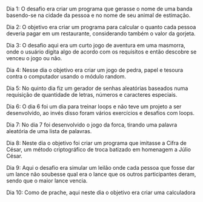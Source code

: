 Dia 1:
O desafio era criar um programa que gerasse o nome de uma banda basendo-se na cidade da pessoa e no nome de seu animal de estimação.

Dia 2:
O objetivo era criar um programa para calcular o quanto cada pessoa deveria pagar em um restaurante, considerando também o valor da gorjeta.

Dia 3:
O desafio aqui era um curto jogo de aventura em uma masmorra, onde o usuário digita algo de acordo com os requisitos e então descobre se venceu o jogo ou não.

Dia 4:
Nesse dia o objetivo era criar um jogo de pedra, papel e tesoura contra o computador usando o módulo random.

Dia 5:
No quinto dia fiz um gerador de senhas aleatórias baseados numa requisição de quantidade de letras, números e caracteres especiais.

Dia 6:
O dia 6 foi um dia para treinar loops e não teve um projeto a ser desenvolvido, ao invés disso foram vários exercícios e desafios com loops.

Dia 7:
No dia 7 foi desenvolvido o jogo da forca, tirando uma palavra aleatória de uma lista de palavras.

Dia 8:
Neste dia o objetivo foi criar um programa que imitasse a Cifra de César, um método criptográfico de troca batizado em homenagem a Júlio César.

Dia 9:
Aqui o desafio era simular um leilão onde cada pessoa que fosse dar um lance não soubesse qual era o lance que os outros participantes deram, sendo que o maior lance vencia.

Dia 10:
Como de prache, aqui neste dia o objetivo era criar uma calculadora
